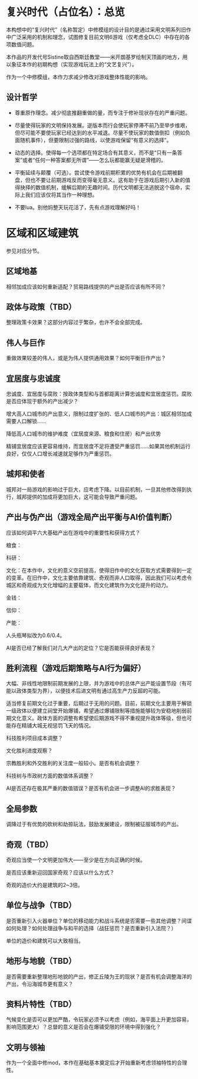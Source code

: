 # 复兴时代（占位名）：总览

本构想中的“复兴时代”（名称暂定）中修模组的设计目的是通过采用文明系列旧作中广泛采用的机制和理念，试图修复目前文明6游戏（仅考虑全DLC）中存在的各项数值问题。

本作品的开发代号Sistine取自西斯廷教堂——米开朗基罗绘制天顶画的地方，用以象征本作的初期构想（实现游戏玩法上的“文艺复兴”）。

作为一个中修模组，本作力求减少修改对游戏整体性能的影响。

## 设计哲学

- 尊重原作理念。减少彻底推翻重做的量，而专注于修补现状存在的严重问题。

- 尽量使得玩家的文明保持发展。逆版本而行会使玩家停滞不前乃至举步维艰，但尽可能不要使玩家已经达到的水平减退。尽量不使玩家的数值倒扣（例如负面随机事件），但要限制过强的路线，以使游戏保留“有意义的选择”。

- 动态的选择。使得每一个选项都在特定场合有其意义，而不是“只有一条答案”或者“任何一种答案都无所谓”——怎么玩都能赢无疑是滑稽的。

- 平衡延续与颠覆（可选）。尝试使令游戏前期积累的优势有机会在后期被翻盘，但也不要让前期游戏反而变得毫无意义。这有助于在游戏后期引入新的值得抉择的数值机制，缓解后期的无趣时间。历代文明都无法逃脱这个宿命，实际上我们应该仅将其当作一种理想。

- 不要lua。别他妈整天玩花活了，先有点游戏理解好吗！

# 区域和区域建筑

参见对应分节。

## 区域地基

相邻加成应该如何重新适配？贸易路线提供的产出是否应该有所不同？

## 政体与政策（TBD）

整理政策卡效果？这部分内容过于繁杂，也许不会全部完成。

## 伟人与巨作

重做效果较差的伟人，或是为伟人提供通用效果？如何平衡巨作产出？

## 宜居度与忠诚度

忠诚度、宜居度与腐败：按政体类型和与首都距离计算忠诚度和宜居度惩罚。腐败是否应体现于额外的产出减少？

增大高人口城市的产出意义，限制过度扩张的、低人口城市的产出：城区相邻加成需要人口解锁……

降低高人口城市的维护难度（宜居度来源、粮食和住房）和产出优势

精铺宜居度应该更容易维持，而宜居度不足将遭受严重惩罚……如果其他机制运行良好，仅仅人口增长减速就足够作为严重惩罚。

## 城邦和使者

城邦对一局游戏的影响过于巨大，应考虑下降。以目前机制，一旦其他修改得到执行，城邦提供的加成将更加巨大，这可能会导致严重问题。

## 产出与伪产出（游戏全局产出平衡与AI价值判断）

应该如何调平六大基础产出在游戏中的重要性和获得方式？

粮食：

科研：

文化：在本作中，文化的意义空前提高，使得旧作中的文化获取方式需要得到一定的变革。在旧作中，文化主要依靠建筑、奇观而非人口取得，因此我们可以考虑令城区和奇观成为文化增幅的主要载体，而文化建筑作为文化提升的动力。

金钱：

信仰：

产能：

人头瓶琴拟改为0.6/0.4。

AI是否已经了解我们对几大产出的定位？它是否能获得良好表现？

## 胜利流程（游戏后期策略与AI行为偏好）

大幅、非线性地限制前期发展的上限，并为游戏中的总体产出产能设置节段（有可能以政体类型为界），以便技术后进文明有通过高生产力反超的可能。

适当修复前期文化过于重要，后期过于无用的问题。目前，前期文化主要用于解锁一级政体以便建立祠堂开始爆铺，希望通过爆铺限制等措施能够较为安稳地削弱前期文化意义。政体方面的调整有希望使后期游戏不得不重视提升政体等级，但也可能存在精铺大城无视惩罚飞天的情况。

科技胜利项目成本调整？

文化胜利进度观察？

宗教胜利和外交胜利的关注度一般较小。是否有机会调整？

科技树与市政树方面的数值体系调整？

AI是否还存在极其严重的数值错误？是否有机会进一步调整AI的求胜表现？

## 全局参数

调降过于有优势的砍树和劫掠玩法，鼓励发展建设，限制被征服城市的产出。

## 奇观（TBD）

奇观应当使一个文明更加伟大——至少是在方向正确的时候。

是否应该重新迎回国家奇观？应该以什么方式？

奇观的造价大约是建筑的2~3倍。

## 单位与战争（TBD）

是否重新引入火器单位？单位的移动能力和战斗系统是否需要一些其他调整？间谍如何处理？如何处理战争与和平的选择（战狂惩罚？是否重新引入法院？）

单位的造价和建筑可以大致相当。

## 地形与地貌（TBD）

是否需要重新整理地形地貌的产出，修正丘陵为王的现状？是否有机会调整海洋的产出，令沿海城市更有意义？

## 资料片特性（TBD）

气候变化是否可以更加严酷，令玩家必须予以考虑（例如，海平面上升更加容易，影响范围更大）？总督的意义是否会在爆铺受限的环境中得到强化？

## 文明与领袖

作为一个全面中修mod，本作在基础基本奠定后才开始重新考虑领袖特性的合理性。
